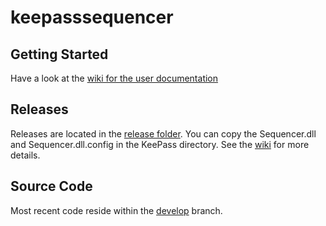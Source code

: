 # keepasssequencer

## Getting Started

Have a look at the [wiki for the user documentation](https://github.com/fireout/keepasssequencer/wiki)

## Releases

Releases are located in the [release folder](https://github.com/fireout/keepasssequencer/tree/master/release).  You can copy the Sequencer.dll and Sequencer.dll.config in the KeePass directory.  See the [wiki](https://github.com/fireout/keepasssequencer/wiki/1.-Installation) for more details.

## Source Code

Most recent code reside within the [develop](https://github.com/fireout/keepasssequencer/tree/develop) branch.

